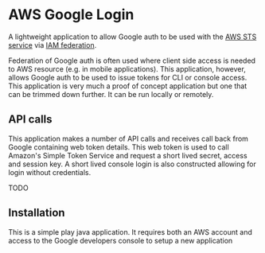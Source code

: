 AWS Google Login
=================

A lightweight application to allow Google auth to be used with the [AWS STS service](http://docs.aws.amazon.com/STS/latest/APIReference/Welcome.html) via [IAM federation](http://aws.amazon.com/blogs/aws/aws-iam-now-supports-amazon-facebook-and-google-identity-federation/).

Federation of Google auth is often used where client side access is needed to AWS resource (e.g. in mobile applications).  This application, however, allows Google auth to be used to issue tokens for CLI or console access. This application is very much a proof of concept application but one that can be trimmed down further.  It can be run locally or remotely.

API calls
----------

This application makes a number of API calls and receives call back from Google containing web token details.  This web token is used to call Amazon's Simple Token Service and request a short lived secret, access and session key.  A short lived console login is also constructed allowing for login without credentials.

TODO

Installation
-------------

This is a simple play java application.  It requires both an AWS account and access to the Google developers console to setup a new application